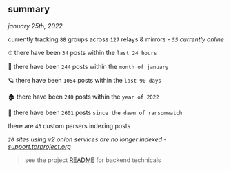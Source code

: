 
## summary
_january 25th, 2022_

currently tracking `88` groups across `127` relays & mirrors - _`55` currently online_

⏲ there have been `34` posts within the `last 24 hours`

🦈 there have been `244` posts within the `month of january`

🪐 there have been `1054` posts within the `last 90 days`

🏚 there have been `240` posts within the `year of 2022`

🦕 there have been `2601` posts `since the dawn of ransomwatch`

there are `43` custom parsers indexing posts

_`20` sites using v2 onion services are no longer indexed - [support.torproject.org](https://support.torproject.org/onionservices/v2-deprecation/)_

> see the project [README](https://github.com/thetanz/ransomwatch#ransomwatch--) for backend technicals
